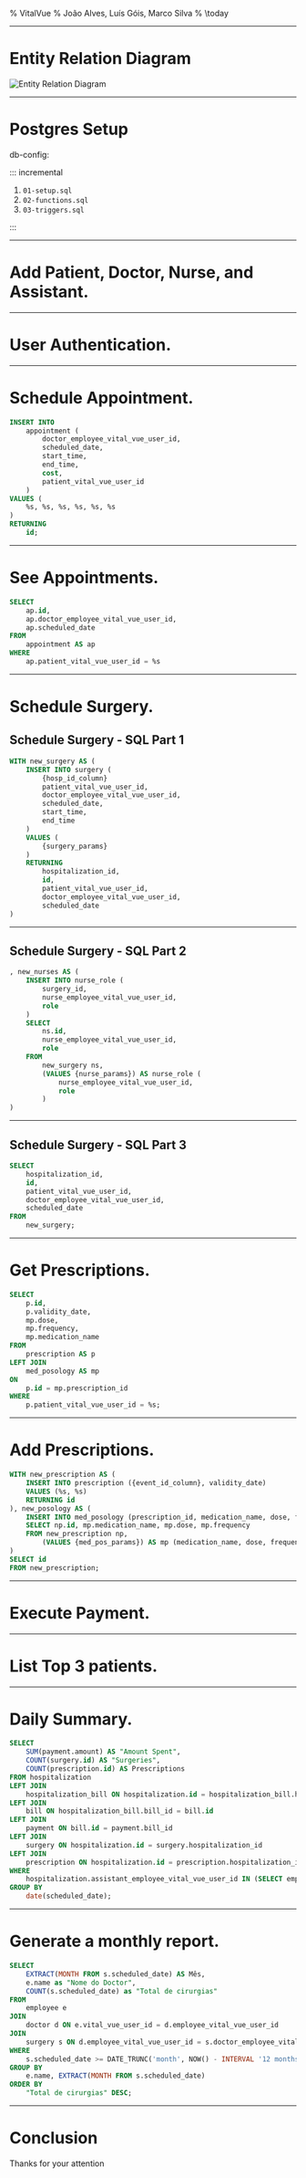 % VitalVue
% João Alves, Luís Góis, Marco Silva
% \today

---

# Entity Relation Diagram

![Entity Relation Diagram](/assets/er-diagram.png)

---

# Postgres Setup

db-config:

::: incremental

1. `01-setup.sql`
2. `02-functions.sql`
3. `03-triggers.sql`

:::

---

# Add Patient, Doctor, Nurse, and Assistant.

---

# User Authentication.

---

# Schedule Appointment.

```sql
INSERT INTO 
    appointment (
        doctor_employee_vital_vue_user_id,
        scheduled_date,
        start_time,
        end_time,
        cost,
        patient_vital_vue_user_id
    )
VALUES (
    %s, %s, %s, %s, %s, %s
)
RETURNING 
    id;
```

---

# See Appointments.

```sql
SELECT 
    ap.id,
    ap.doctor_employee_vital_vue_user_id,
    ap.scheduled_date
FROM 
    appointment AS ap
WHERE 
    ap.patient_vital_vue_user_id = %s
```

---

# Schedule Surgery.

## Schedule Surgery - SQL Part 1

```sql
WITH new_surgery AS (
    INSERT INTO surgery (
        {hosp_id_column}
        patient_vital_vue_user_id,
        doctor_employee_vital_vue_user_id,
        scheduled_date,
        start_time,
        end_time
    )
    VALUES (
        {surgery_params}
    )
    RETURNING
        hospitalization_id,
        id,
        patient_vital_vue_user_id,
        doctor_employee_vital_vue_user_id,
        scheduled_date
)
```

---

## Schedule Surgery - SQL Part 2

```sql
, new_nurses AS (
    INSERT INTO nurse_role (
        surgery_id,
        nurse_employee_vital_vue_user_id,
        role
    )
    SELECT
        ns.id,
        nurse_employee_vital_vue_user_id,
        role
    FROM 
        new_surgery ns,
        (VALUES {nurse_params}) AS nurse_role (
            nurse_employee_vital_vue_user_id, 
            role
        )
)
```

---

## Schedule Surgery - SQL Part 3

```sql
SELECT 
    hospitalization_id,
    id,
    patient_vital_vue_user_id,
    doctor_employee_vital_vue_user_id,
    scheduled_date
FROM
    new_surgery;
```

---

# Get Prescriptions.

```sql
SELECT 
    p.id, 
    p.validity_date,
    mp.dose,
    mp.frequency,
    mp.medication_name
FROM 
    prescription AS p
LEFT JOIN
    med_posology AS mp
ON
    p.id = mp.prescription_id
WHERE 
    p.patient_vital_vue_user_id = %s;
```

---

# Add Prescriptions.

```sql
WITH new_prescription AS (
    INSERT INTO prescription ({event_id_column}, validity_date)
    VALUES (%s, %s)
    RETURNING id
), new_posology AS (
    INSERT INTO med_posology (prescription_id, medication_name, dose, frequency)
    SELECT np.id, mp.medication_name, mp.dose, mp.frequency
    FROM new_prescription np,
        (VALUES {med_pos_params}) AS mp (medication_name, dose, frequency)
)
SELECT id
FROM new_prescription;
```

---

# Execute Payment.

---

# List Top 3 patients.

---

# Daily Summary.

```sql
SELECT
    SUM(payment.amount) AS "Amount Spent",
    COUNT(surgery.id) AS "Surgeries",
    COUNT(prescription.id) AS Prescriptions
FROM hospitalization
LEFT JOIN
    hospitalization_bill ON hospitalization.id = hospitalization_bill.hospitalization_id
LEFT JOIN
    bill ON hospitalization_bill.bill_id = bill.id
LEFT JOIN
    payment ON bill.id = payment.bill_id
LEFT JOIN
    surgery ON hospitalization.id = surgery.hospitalization_id
LEFT JOIN
    prescription ON hospitalization.id = prescription.hospitalization_id
WHERE
    hospitalization.assistant_employee_vital_vue_user_id IN (SELECT employee_vital_vue_user_id FROM assistant)
GROUP BY
    date(scheduled_date);
```

---

# Generate a monthly report.

```sql
SELECT
    EXTRACT(MONTH FROM s.scheduled_date) AS Mês,
    e.name as "Nome do Doctor",
    COUNT(s.scheduled_date) as "Total de cirurgias"
FROM
    employee e
JOIN
    doctor d ON e.vital_vue_user_id = d.employee_vital_vue_user_id
JOIN
    surgery s ON d.employee_vital_vue_user_id = s.doctor_employee_vital_vue_user_id
WHERE
    s.scheduled_date >= DATE_TRUNC('month', NOW() - INTERVAL '12 months')
GROUP BY
    e.name, EXTRACT(MONTH FROM s.scheduled_date)
ORDER BY
    "Total de cirurgias" DESC;
```

---

# Conclusion

Thanks for your attention
